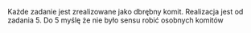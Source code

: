 Każde zadanie jest zrealizowane jako dbrębny komit.
Realizacja jest od zadania 5. Do 5 myślę że nie było sensu robić osobnych komitów

